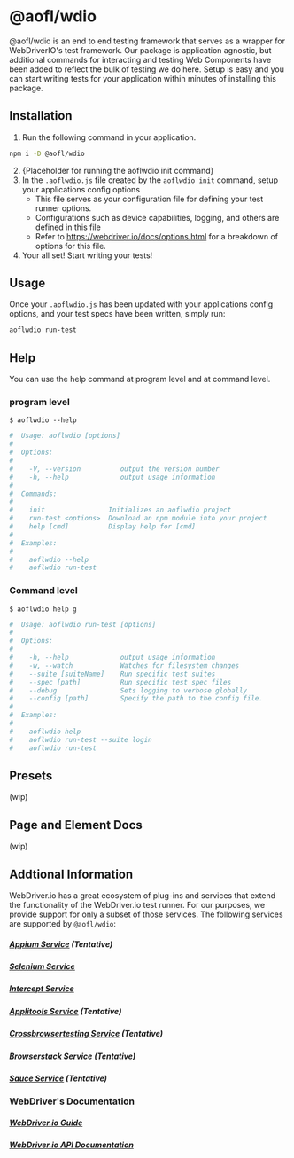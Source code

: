 # @aofl/wdio
@aofl/wdio is an end to end testing framework that serves as a wrapper for WebDriverIO's test framework. Our package is application agnostic, but additional commands for interacting and testing Web Components have been added to reflect the bulk of testing we do here. Setup is easy and you can start writing tests for your application within minutes of installing this package.

## Installation
1) Run the following command in your application.
```bash
npm i -D @aofl/wdio
```
2) {Placeholder for running the aoflwdio init command}
3) In the `.aoflwdio.js` file created by the `aoflwdio init` command, setup your applications config options
   - This file serves as your configuration file for defining your test runner options.
   - Configurations such as device capabilities, logging, and others are defined in this file
   - Refer to https://webdriver.io/docs/options.html for a breakdown of options for this file.
4) Your all set! Start writing your tests!

## Usage
Once your `.aoflwdio.js` has been updated with your applications config options, and your test specs have been written, simply run:
```bash
aoflwdio run-test
```

## Help
You can use the help command at program level and at command level.
### program level
`$ aoflwdio --help`
```bash
#  Usage: aoflwdio [options]
#
#  Options:
#
#    -V, --version          output the version number
#    -h, --help             output usage information
#
#  Commands:
#
#    init                Initializes an aoflwdio project
#    run-test <options>  Download an npm module into your project
#    help [cmd]          Display help for [cmd]
#
#  Examples:
#
#    aoflwdio --help
#    aoflwdio run-test

```
### Command level
`$ aoflwdio help g`
```bash
#  Usage: aoflwdio run-test [options]
#
#  Options:
#
#    -h, --help             output usage information
#    -w, --watch            Watches for filesystem changes
#    --suite [suiteName]    Run specific test suites
#    --spec [path]          Run specific test spec files
#    --debug                Sets logging to verbose globally
#    --config [path]        Specify the path to the config file.
#
#  Examples:
#
#    aoflwdio help
#    aoflwdio run-test --suite login
#    aoflwdio run-test
```

## Presets
(wip)

## Page and Element Docs
(wip)

## Addtional Information
WebDriver.io has a great ecosystem of plug-ins and services that extend the functionality of the WebDriver.io test runner. For our purposes, we provide support for only a subset of those services. The following services are supported by `@aofl/wdio`:

##### [Appium Service](https://webdriver.io/docs/appium-service.html) (Tentative)
##### [Selenium Service](https://webdriver.io/docs/selenium-standalone-service.html)
##### [Intercept Service](https://webdriver.io/docs/wdio-intercept-service.html)
##### [Applitools Service](https://webdriver.io/docs/applitools-service.html) (Tentative)
##### [Crossbrowsertesting Service](https://webdriver.io/docs/crossbrowsertesting-service.html) (Tentative)
##### [Browserstack Service](https://webdriver.io/docs/browserstack-service.html) (Tentative)
##### [Sauce Service](https://webdriver.io/docs/sauce-service.html) (Tentative)


### WebDriver's Documentation

##### [WebDriver.io Guide](https://webdriver.io/docs/gettingstarted.html)
##### [WebDriver.io API Documentation](https://webdriver.io/docs/api.html)
